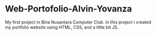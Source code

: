 # Web-Portofolio-Alvin-Yovanza
My first project in Bina Nusantara Computer Club. In this project i created my portfolio website using HTML, CSS, and a little bit JS.
